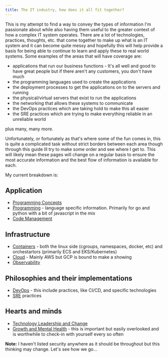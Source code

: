 ```yaml
---
title: The IT industry, how does it all fit together?
---
```


This is my attempt to find a way to convey the types of information I'm passionate about while also having them useful to the greater context of how a complex IT system operates. There are a lot of technologies, practices, thoughts, etc. that come together to make up what is an IT system and it can become quite messy and hopefully this will help provide a basis for being able to continue to learn and apply these to real world systems. Some examples of the areas that will have coverage are:

- applications that run our business functions - It's all well and good to have great people but if there aren't any customers, you don't have much
- the programming languages used to create the applications
- the deployment processes to get the applications on to the servers and running
- the physical/virtual servers that exist to run the applications
- the networking that allows these systems to communicate
- the DevOps practices which are taking hold to make this all easier
- the SRE practices which are trying to make everything reliable in an unreliable world

plus many, many more.

Unfortunately, or fortunately as that's where some of the fun comes in, this is quite a complicated task without strict borders between each area though through this guide Ill try to make some order and see where I get to. This will likely mean these pages will change on a regular basis to ensure the most accurate information and the best flow of information is available for each.

My current breakdown is:

## Application

- [Programming Concepts](./fit_together/programming-concepts/)
- [Programming](./fit_together/programming/) - language specific information. Primarily for go and python with a bit of javascript in the mix
- [Code Management](./fit_together/code-management/)

## Infrastructure

- [Containers](./fit_together/containers/) - both the linux side (cgroups, namespaces, docker, etc) and orchestartors (primarily ECS and EKS/Kubernetes)
- [Cloud](./fit_together/cloud) - Mainly AWS but GCP is bound to make a showing
- [Observability](./fit_together/observability/)

## Philosophies and their implementations

- [DevOps](./fit_together/devops/) - this include practices, like CI/CD, and specific technologies
- [SRE](./fit_together/sre/) practices

## Hearts and minds

- [Technology Leadership and Change](./fit_together/tech-leadership-change/)
- [Growth and Mental Health](./fit_together/growth-mental-health/) - this is important but easily overlooked and is worthwhile to check-in with yourself every so often

**Note:** I haven't listed security anywhere as it should be throughout but this thinking may change. Let's see how we go...
